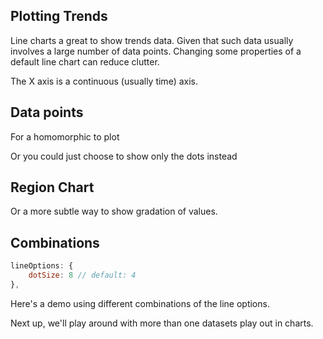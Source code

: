 ## Plotting Trends
Line charts a great to show trends data. Given that such data usually involves a large number of data points. Changing some properties of a default line chart can reduce clutter.

The X axis is a continuous (usually time) axis.


## Data points
For a homomorphic to plot

Or you could just choose to show only the dots instead



## Region Chart

Or a more subtle way to show gradation of values.




## Combinations
```js
lineOptions: {
	dotSize: 8 // default: 4
},
```

Here's a demo using different combinations of the line options.

<div class="demo" id="line-trends-region-toggle"></div>

Next up, we'll play around with more than one datasets play out in charts.



































